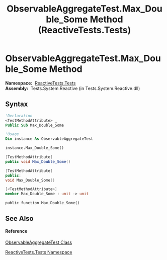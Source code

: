 ﻿---
title: ObservableAggregateTest.Max_Double_Some Method  (ReactiveTests.Tests)
TOCTitle: Max_Double_Some Method
ms:assetid: M:ReactiveTests.Tests.ObservableAggregateTest.Max_Double_Some
ms:mtpsurl: https://msdn.microsoft.com/en-us/library/reactivetests.tests.observableaggregatetest.max_double_some(v=VS.103)
ms:contentKeyID: 36619571
ms.date: 06/28/2011
mtps_version: v=VS.103
f1_keywords:
- ReactiveTests.Tests.ObservableAggregateTest.Max_Double_Some
dev_langs:
- CSharp
- JScript
- VB
- FSharp
- c++
---

# ObservableAggregateTest.Max\_Double\_Some Method

**Namespace:**  [ReactiveTests.Tests](hh289046\(v=vs.103\).md)  
**Assembly:**  Tests.System.Reactive (in Tests.System.Reactive.dll)

## Syntax

``` vb
'Declaration
<TestMethodAttribute> _
Public Sub Max_Double_Some
```

``` vb
'Usage
Dim instance As ObservableAggregateTest

instance.Max_Double_Some()
```

``` csharp
[TestMethodAttribute]
public void Max_Double_Some()
```

``` c++
[TestMethodAttribute]
public:
void Max_Double_Some()
```

``` fsharp
[<TestMethodAttribute>]
member Max_Double_Some : unit -> unit 
```

``` jscript
public function Max_Double_Some()
```

## See Also

#### Reference

[ObservableAggregateTest Class](hh314823\(v=vs.103\).md)

[ReactiveTests.Tests Namespace](hh289046\(v=vs.103\).md)

